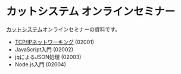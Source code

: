# カットシステム オンラインセミナー

[カットシステム](https://www.cutt.co.jp/lectures/)オンラインセミナーの資料です。

- [TCP/IPネットワーキング](./TcpIp/README.md) (02001)
- JavaScript入門 (02002)
- jqによるJSON処理 (02003)
- Node.js入門 (02004)

